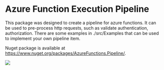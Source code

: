 # Azure Function Execution Pipeline

This package was designed to create a pipeline for azure functions. It can be used to pre-process http requests, such as validate authentication, authorization.
There are some examples in ./src/Examples that can be used to implement your own pipeline item.

Nuget package is available at https://www.nuget.org/packages/AzureFunctions.Pipeline/.

![](https://img.shields.io/nuget/v/AzureFunctions.Pipeline)
